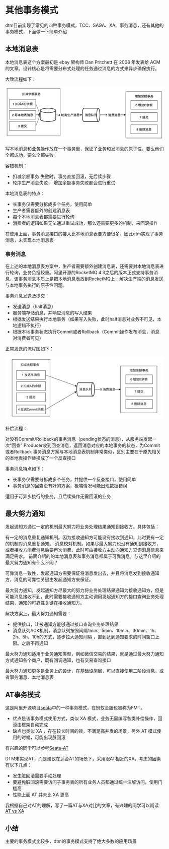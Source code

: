 # 其他事务模式

dtm目前实现了常见的四种事务模式，TCC、SAGA、XA、事务消息，还有其他的事务模式，下面做一下简单介绍

## 本地消息表


本地消息表这个方案最初是 ebay 架构师 Dan Pritchett 在 2008 年发表给 ACM 的文章。设计核心是将需要分布式处理的任务通过消息的方式来异步确保执行。

大致流程如下：

![local_msg_table](../imgs/local_msg_table.jpg)

写本地消息和业务操作放在一个事务里，保证了业务和发消息的原子性，要么他们全都成功，要么全都失败。

容错机制：

- 扣减余额事务 失败时，事务直接回滚，无后续步骤
- 轮序生产消息失败， 增加余额事务失败都会进行重试

本地消息表的特点：

- 长事务仅需要分拆成多个任务，使用简单
- 生产者需要额外的创建消息表
- 每个本地消息表都需要进行轮询
- 消费者的逻辑如果无法通过重试成功，那么还需要更多的机制，来回滚操作

在使用上面，事务消息接口的接入比本地消息表要方便很多，因此dtm实现了事务消息，未实现本地消息表

### 事务消息

在上述的本地消息表方案中，生产者需要额外创建消息表，还需要对本地消息表进行轮询，业务负担较重。阿里开源的RocketMQ 4.3之后的版本正式支持事务消息，该事务消息本质上是把本地消息表放到RocketMQ上，解决生产端的消息发送与本地事务执行的原子性问题。

事务消息发送及提交：

- 发送消息（half消息）
- 服务端存储消息，并响应消息的写入结果
- 根据发送结果执行本地事务（如果写入失败，此时half消息对业务不可见，本地逻辑不执行）
- 根据本地事务状态执行Commit或者Rollback（Commit操作发布消息，消息对消费者可见）

正常发送的流程图如下：

![msg_trans](../imgs/msg_trans.png)

补偿流程：

对没有Commit/Rollback的事务消息（pending状态的消息），从服务端发起一次“回查”
Producer收到回查消息，返回消息对应的本地事务的状态，为Commit或者Rollback
事务消息方案与本地消息表机制非常类似，区别主要在于原先相关的本地表操作替换成了一个反查接口

事务消息特点如下：

- 长事务仅需要分拆成多个任务，并提供一个反查接口，使用简单
- 事务消息的回查没有好的方案，极端情况可能出现数据错误

适用于可异步执行的业务，且后续操作无需回滚的业务

## 最大努力通知

发起通知方通过一定的机制最大努力将业务处理结果通知到接收方。具体包括：

有一定的消息重复通知机制。因为接收通知方可能没有接收到通知，此时要有一定的机制对消息重复通知。
消息校对机制。如果尽最大努力也没有通知到接收方，或者接收方消费消息后要再次消费，此时可由接收方主动向通知方查询消息信息来满足需求。
前面介绍的的本地消息表和事务消息都属于可靠消息，与这里介绍的最大努力通知有什么不同？

可靠消息一致性，发起通知方需要保证将消息发出去，并且将消息发到接收通知方，消息的可靠性关键由发起通知方来保证。

最大努力通知，发起通知方尽最大的努力将业务处理结果通知为接收通知方，但是可能消息接收不到，此时需要接收通知方主动调用发起通知方的接口查询业务处理结果，通知的可靠性关键在接收通知方。

解决方案上，最大努力通知需要：

- 提供接口，让被通知方能够通过接口查询业务处理结果
- 消息队列ACK机制，消息队列按照间隔1min、5min、10min、30min、1h、2h、5h、10h的方式，逐步拉大通知间隔 ，直到达到通知要求的时间窗口上限。之后不再通知

最大努力通知适用于业务通知类型，例如微信交易的结果，就是通过最大努力通知方式通知各个商户，既有回调通知，也有交易查询接口

最大努力通知更多是业务上的设计，在基础设施层，可以直接使用二阶段消息，或者事务消息、本地消息表

## AT事务模式

这是阿里开源项目[seata](https://github.com/seata/seata)中的一种事务模式，在蚂蚁金服也被称为FMT。

- 优点是该事务模式使用方式，类似 XA 模式，业务无需编写各类补偿操作，回滚由框架自动完成
- 缺点也类似 XA ，存在较长时间的锁，不满足高并发的场景，另外 AT 模式使用的时候，可能出现脏回滚

有兴趣的同学可以参考[Seata-AT](http://seata.io/zh-cn/docs/dev/mode/xa-mode.html)

DTM未实现AT，而是建议在适合AT的场景下，采用跟AT相近的XA，考虑的因素有以下几点：

- 发生脏回滚需要手动处理
- 要避免脏回滚需要访问子事务表的所有业务人员都通过统一注解访问，使用门槛高
- 性能上面 AT 并未比 XA 更高

我根据自己对AT的理解，写了一篇AT与XA对比的文章，有兴趣的同学可以阅读 [AT vs XA](./at)

## 小结

主要的事务模式比较多，dtm的事务模式支持了绝大多数的应用场景
